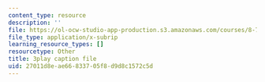 ```yaml
---
content_type: resource
description: ''
file: https://ol-ocw-studio-app-production.s3.amazonaws.com/courses/8-701-introduction-to-nuclear-and-particle-physics-fall-2020/27011d8eae66833705f8d9d8c1572c5d_J6L9uQ-IO90.srt
file_type: application/x-subrip
learning_resource_types: []
resourcetype: Other
title: 3play caption file
uid: 27011d8e-ae66-8337-05f8-d9d8c1572c5d
---
```

